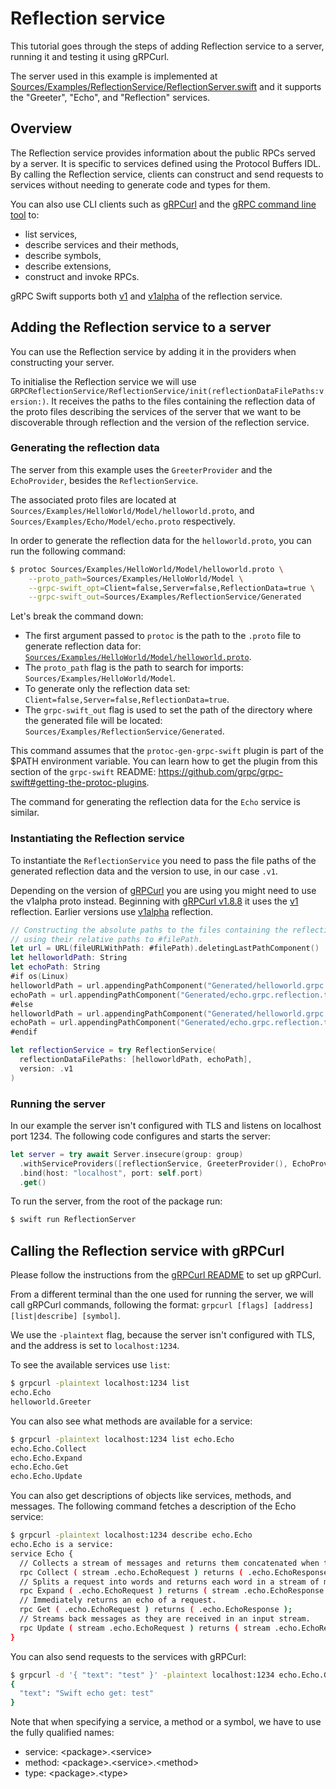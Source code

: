 # Reflection service

This tutorial goes through the steps of adding Reflection service to a 
server, running it and testing it using gRPCurl. 

 The server used in this example is implemented at 
 [Sources/Examples/ReflectionService/ReflectionServer.swift][reflectionservice-server]
 and it supports the "Greeter", "Echo", and "Reflection" services. 


## Overview

The Reflection service provides information about the public RPCs served by a server. 
It is specific to services defined using the Protocol Buffers IDL.
By calling the Reflection service, clients can construct and send requests to services
without needing to generate code and types for them. 

You can also use CLI clients such as [gRPCurl][grpcurl-setup] and the [gRPC command line tool][grpc-cli] to: 
- list services,
- describe services and their methods,
- describe symbols,
- describe extensions,
- construct and invoke RPCs.

gRPC Swift supports both [v1][v1] and [v1alpha][v1alpha] of the reflection service.

## Adding the Reflection service to a server

You can use the Reflection service by adding it in the providers when constructing your server.

To initialise the Reflection service we will use 
``GRPCReflectionService/ReflectionService/init(reflectionDataFilePaths:version:)``.
It receives the paths to the files containing the reflection data of the proto files 
describing the services of the server that we want to be discoverable through reflection
and the version of the reflection service.


### Generating the reflection data

The server from this example uses the `GreeterProvider` and the `EchoProvider`,
besides the `ReflectionService`.

The associated proto files are located at `Sources/Examples/HelloWorld/Model/helloworld.proto`, and 
`Sources/Examples/Echo/Model/echo.proto` respectively.

In order to generate the reflection data for the `helloworld.proto`, you can run the following command:

```sh
$ protoc Sources/Examples/HelloWorld/Model/helloworld.proto \
    --proto_path=Sources/Examples/HelloWorld/Model \
    --grpc-swift_opt=Client=false,Server=false,ReflectionData=true \
    --grpc-swift_out=Sources/Examples/ReflectionService/Generated
```

Let's break the command down:
- The first argument passed to `protoc` is the path 
  to the `.proto` file to generate reflection data 
  for: [`Sources/Examples/HelloWorld/Model/helloworld.proto`][helloworld-proto].
- The `proto_path` flag is the path to search for imports: `Sources/Examples/HelloWorld/Model`.
- To generate only the reflection data set: `Client=false,Server=false,ReflectionData=true`.
- The `grpc-swift_out` flag is used to set the path of the directory
  where the generated file will be located: `Sources/Examples/ReflectionService/Generated`.

This command assumes that the `protoc-gen-grpc-swift` plugin is part of the $PATH environment variable.
You can learn how to get the plugin from this section of the `grpc-swift` README: 
https://github.com/grpc/grpc-swift#getting-the-protoc-plugins.

The command for generating the reflection data for the `Echo` service is similar.

### Instantiating the Reflection service 

To instantiate the `ReflectionService` you need to pass the file paths of
the generated reflection data and the version to use, in our case `.v1`.

Depending on the version of [gRPCurl][grpcurl] you are using you might need to use the v1alpha proto instead.
Beginning with [gRPCurl v1.8.8][grpcurl-v188] it uses the [v1][v1] reflection. Earlier versions use [v1alpha][v1alpha]
reflection.

```swift
// Constructing the absolute paths to the files containing the reflection data
// using their relative paths to #filePath.
let url = URL(fileURLWithPath: #filePath).deletingLastPathComponent()
let helloworldPath: String
let echoPath: String
#if os(Linux)
helloworldPath = url.appendingPathComponent("Generated/helloworld.grpc.reflection.txt").path
echoPath = url.appendingPathComponent("Generated/echo.grpc.reflection.txt").path
#else
helloworldPath = url.appendingPathComponent("Generated/helloworld.grpc.reflection.txt").path()
echoPath = url.appendingPathComponent("Generated/echo.grpc.reflection.txt").path()
#endif

let reflectionService = try ReflectionService(
  reflectionDataFilePaths: [helloworldPath, echoPath],
  version: .v1
)
```

### Running the server

In our example the server isn't configured with TLS and listens on localhost port 1234.
The following code configures and starts the server:

```swift
let server = try await Server.insecure(group: group)
  .withServiceProviders([reflectionService, GreeterProvider(), EchoProvider()])
  .bind(host: "localhost", port: self.port)
  .get()

```

To run the server, from the root of the package run:

```sh
$ swift run ReflectionServer
```

## Calling the Reflection service with gRPCurl

Please follow the instructions from the [gRPCurl README][grpcurl-setup] to set up gRPCurl.

From a different terminal than the one used for running the server, we will call gRPCurl commands,
following the format: `grpcurl [flags] [address] [list|describe] [symbol]`.

We use the `-plaintext` flag, because the server isn't configured with TLS, and 
the address is set to `localhost:1234`.


To see the available services use `list`:

```sh
$ grpcurl -plaintext localhost:1234 list
echo.Echo
helloworld.Greeter
```

You can also see what methods are available for a service:

```sh
$ grpcurl -plaintext localhost:1234 list echo.Echo
echo.Echo.Collect
echo.Echo.Expand
echo.Echo.Get
echo.Echo.Update
```

You can also get descriptions of objects like services, methods, and messages. The following
command fetches a description of the Echo service:

```sh
$ grpcurl -plaintext localhost:1234 describe echo.Echo
echo.Echo is a service:
service Echo {
  // Collects a stream of messages and returns them concatenated when the caller closes.
  rpc Collect ( stream .echo.EchoRequest ) returns ( .echo.EchoResponse );
  // Splits a request into words and returns each word in a stream of messages.
  rpc Expand ( .echo.EchoRequest ) returns ( stream .echo.EchoResponse );
  // Immediately returns an echo of a request.
  rpc Get ( .echo.EchoRequest ) returns ( .echo.EchoResponse );
  // Streams back messages as they are received in an input stream.
  rpc Update ( stream .echo.EchoRequest ) returns ( stream .echo.EchoResponse );
}
```

You can also send requests to the services with gRPCurl:

```sh
$ grpcurl -d '{ "text": "test" }' -plaintext localhost:1234 echo.Echo.Get
{
  "text": "Swift echo get: test"
}
```

Note that when specifying a service, a method or a symbol, we have to use the fully qualified names:
- service: \<package\>.\<service\>
- method: \<package\>.\<service\>.\<method\>
- type: \<package\>.\<type\>

[grpcurl-setup]: https://github.com/fullstorydev/grpcurl#grpcurl
[grpcurl]: https://github.com/fullstorydev/grpcurl
[grpc-cli]: https://github.com/grpc/grpc/blob/master/doc/command_line_tool.md
[v1]: GRPCReflectionService/v1/reflection-v1.proto
[v1alpha]: ../v1Alpha/reflection-v1alpha.proto
[reflectionservice-server]: ../ReflectionService/ReflectionServer.swift
[helloworld-proto]: ../Examples/HelloWorld/Model/helloworld.proto
[echo-proto]: ../../../Examples/Echo/Model/echo.proto
[grpcurl-v188]: https://github.com/fullstorydev/grpcurl/releases/tag/v1.8.8
